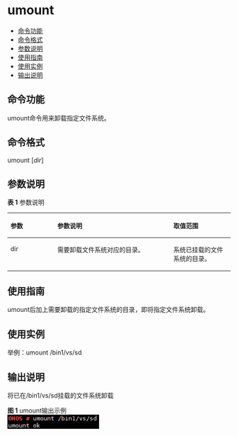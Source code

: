 # umount<a name="ZH-CN_TOPIC_0000001051451595"></a>

-   [命令功能](#section365125133520)
-   [命令格式](#section9615254123512)
-   [参数说明](#section63446577355)
-   [使用指南](#section92931509368)
-   [使用实例](#section144311323616)
-   [输出说明](#section360525113611)

## 命令功能<a name="section365125133520"></a>

umount命令用来卸载指定文件系统。

## 命令格式<a name="section9615254123512"></a>

umount \[_dir_\]

## 参数说明<a name="section63446577355"></a>

**表 1**  参数说明

<a name="table1713mcpsimp"></a>
<table><thead align="left"><tr id="row1719mcpsimp"><th class="cellrowborder" valign="top" width="21%" id="mcps1.2.4.1.1"><p id="p1721mcpsimp"><a name="p1721mcpsimp"></a><a name="p1721mcpsimp"></a>参数</p>
</th>
<th class="cellrowborder" valign="top" width="52%" id="mcps1.2.4.1.2"><p id="p1723mcpsimp"><a name="p1723mcpsimp"></a><a name="p1723mcpsimp"></a>参数说明</p>
</th>
<th class="cellrowborder" valign="top" width="27%" id="mcps1.2.4.1.3"><p id="p1725mcpsimp"><a name="p1725mcpsimp"></a><a name="p1725mcpsimp"></a>取值范围</p>
</th>
</tr>
</thead>
<tbody><tr id="row1726mcpsimp"><td class="cellrowborder" valign="top" width="21%" headers="mcps1.2.4.1.1 "><p id="p1728mcpsimp"><a name="p1728mcpsimp"></a><a name="p1728mcpsimp"></a>dir</p>
</td>
<td class="cellrowborder" valign="top" width="52%" headers="mcps1.2.4.1.2 "><p id="p1730mcpsimp"><a name="p1730mcpsimp"></a><a name="p1730mcpsimp"></a>需要卸载文件系统对应的目录。</p>
</td>
<td class="cellrowborder" valign="top" width="27%" headers="mcps1.2.4.1.3 "><p id="p1732mcpsimp"><a name="p1732mcpsimp"></a><a name="p1732mcpsimp"></a>系统已挂载的文件系统的目录。</p>
</td>
</tr>
</tbody>
</table>

## 使用指南<a name="section92931509368"></a>

umount后加上需要卸载的指定文件系统的目录，即将指定文件系统卸载。

## 使用实例<a name="section144311323616"></a>

举例：umount /bin1/vs/sd

## 输出说明<a name="section360525113611"></a>

将已在/bin1/vs/sd挂载的文件系统卸载

**图 1**  umount输出示例<a name="fig2304134118557"></a>  
![](figures/umount输出示例.png "umount输出示例")

